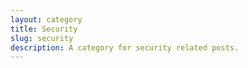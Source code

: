 ```yaml
---
layout: category
title: Security
slug: security
description: A category for security related posts.
---
```

